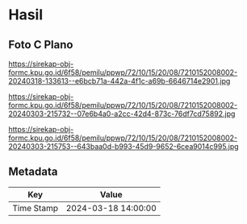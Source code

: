 # Hasil

## Foto C Plano

https://sirekap-obj-formc.kpu.go.id/6f58/pemilu/ppwp/72/10/15/20/08/7210152008002-20240318-133613--e6bcb71a-442a-4f1c-a69b-6646714e2901.jpg

https://sirekap-obj-formc.kpu.go.id/6f58/pemilu/ppwp/72/10/15/20/08/7210152008002-20240303-215732--07e6b4a0-a2cc-42d4-873c-76df7cd75892.jpg

https://sirekap-obj-formc.kpu.go.id/6f58/pemilu/ppwp/72/10/15/20/08/7210152008002-20240303-215753--643baa0d-b993-45d9-9652-6cea9014c995.jpg


## Metadata

| Key        | Value               |
| ---------- | ------------------- |
| Time Stamp | 2024-03-18 14:00:00 |



